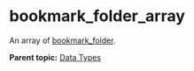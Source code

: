 # bookmark_folder_array

An array of [bookmark_folder](r_bookmark_folder.md#).

**Parent topic:** [Data Types](../data_types/c_datatypes.md)


